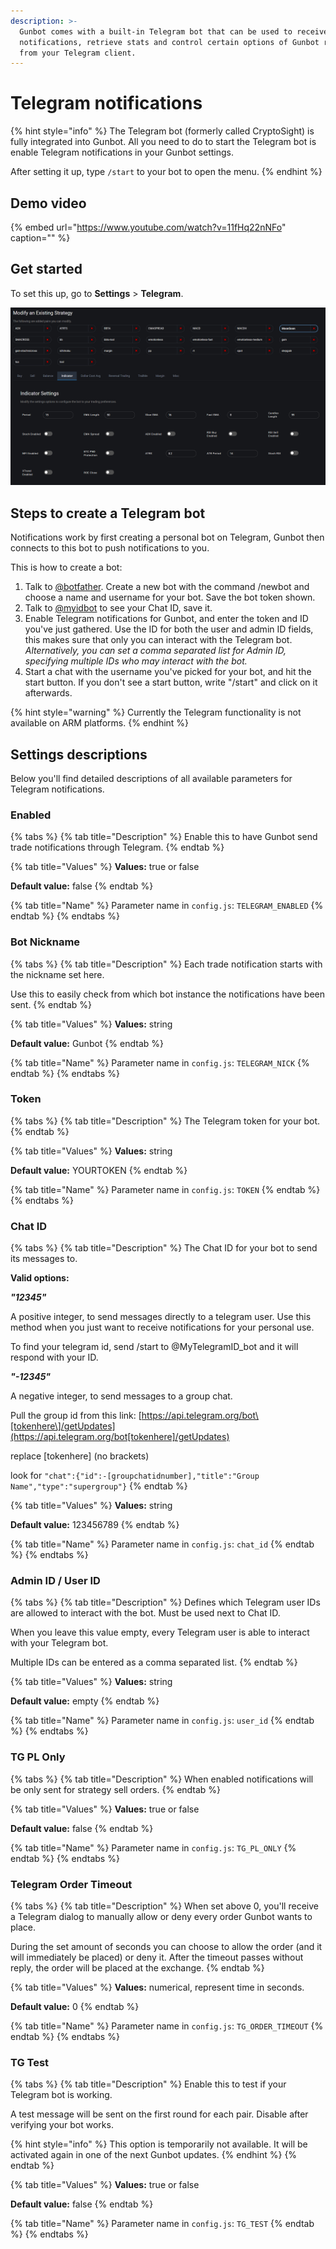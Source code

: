 ```yaml
---
description: >-
  Gunbot comes with a built-in Telegram bot that can be used to receive trade
  notifications, retrieve stats and control certain options of Gunbot right from
  from your Telegram client.
---
```


# Telegram notifications

{% hint style="info" %}
The Telegram bot \(formerly called CryptoSight\) is fully integrated into Gunbot. All you need to do to start the Telegram bot is enable Telegram notifications in your Gunbot settings.

After setting it up, type `/start` to your bot to open the menu.
{% endhint %}

## Demo video

{% embed url="https://www.youtube.com/watch?v=11fHq22nNFo" caption="" %}

## Get started

To set this up, go to **Settings** &gt; **Telegram**.

![](../../.gitbook/assets/image%20%2842%29.png)

## Steps to create a Telegram bot

Notifications work by first creating a personal bot on Telegram, Gunbot then connects to this bot to push notifications to you.

This is how to create a bot:

1. Talk to [@botfather](https://telegram.me/botfather). Create a new bot with the command /newbot and choose a name and username for your bot. Save the bot token shown.
2. Talk to [@myidbot](https://telegram.me/myidbot) to see your Chat ID, save it.
3. Enable Telegram notifications for Gunbot, and enter the token and ID you've just gathered. Use the ID for both the user and admin ID fields, this makes sure that only you can interact with the Telegram bot. _Alternatively, you can set a comma separated list for Admin ID, specifying multiple IDs who may interact with the bot._
4. Start a chat with the username you've picked for your bot, and hit the start button. If you don't see a start button, write "/start" and click on it afterwards.

{% hint style="warning" %}
Currently the Telegram functionality is not available on ARM platforms.
{% endhint %}

## Settings descriptions

Below you'll find detailed descriptions of all available parameters for Telegram notifications.

### Enabled

{% tabs %}
{% tab title="Description" %}
Enable this to have Gunbot send trade notifications through Telegram.
{% endtab %}

{% tab title="Values" %}
**Values:** true or false

**Default value:** false
{% endtab %}

{% tab title="Name" %}
Parameter name in `config.js`: `TELEGRAM_ENABLED`
{% endtab %}
{% endtabs %}

### Bot Nickname

{% tabs %}
{% tab title="Description" %}
Each trade notification starts with the nickname set here.

Use this to easily check from which bot instance the notifications have been sent.
{% endtab %}

{% tab title="Values" %}
**Values:** string

**Default value:** Gunbot
{% endtab %}

{% tab title="Name" %}
Parameter name in `config.js`: `TELEGRAM_NICK`
{% endtab %}
{% endtabs %}

### Token

{% tabs %}
{% tab title="Description" %}
The Telegram token for your bot.
{% endtab %}

{% tab title="Values" %}
**Values:** string

**Default value:** YOURTOKEN
{% endtab %}

{% tab title="Name" %}
Parameter name in `config.js`: `TOKEN`
{% endtab %}
{% endtabs %}

### Chat ID

{% tabs %}
{% tab title="Description" %}
The Chat ID for your bot to send its messages to.

**Valid options:**

_**"12345"**_

A positive integer, to send messages directly to a telegram user. Use this method when you just want to receive notifications for your personal use.

To find your telegram id, send /start to @MyTelegramID\_bot and it will respond with your ID.

_**"-12345"**_

A negative integer, to send messages to a group chat.

Pull the group id from this link: [https://api.telegram.org/bot\[tokenhere\]/getUpdates](https://api.telegram.org/bot[tokenhere]/getUpdates)

replace \[tokenhere\] \(no brackets\)

look for `"chat":{"id":-[groupchatidnumber],"title":"Group Name","type":"supergroup"}`
{% endtab %}

{% tab title="Values" %}
**Values:** string

**Default value:** 123456789
{% endtab %}

{% tab title="Name" %}
Parameter name in `config.js`: `chat_id`
{% endtab %}
{% endtabs %}

### Admin ID / User ID

{% tabs %}
{% tab title="Description" %}
Defines which Telegram user IDs are allowed to interact with the bot. Must be used next to Chat ID.

When you leave this value empty, every Telegram user is able to interact with your Telegram bot.

Multiple IDs can be entered as a comma separated list.
{% endtab %}

{% tab title="Values" %}
**Values:** string

**Default value:** empty
{% endtab %}

{% tab title="Name" %}
Parameter name in `config.js`: `user_id`
{% endtab %}
{% endtabs %}

### TG PL Only

{% tabs %}
{% tab title="Description" %}
When enabled notifications will be only sent for strategy sell orders.
{% endtab %}

{% tab title="Values" %}
**Values:** true or false

**Default value:** false
{% endtab %}

{% tab title="Name" %}
Parameter name in `config.js`: `TG_PL_ONLY`
{% endtab %}
{% endtabs %}

### Telegram Order Timeout

{% tabs %}
{% tab title="Description" %}
When set above 0, you'll receive a Telegram dialog to manually allow or deny every order Gunbot wants to place.

During the set amount of seconds you can choose to allow the order \(and it will immediately be placed\) or deny it. After the timeout passes without reply, the order will be placed at the exchange.
{% endtab %}

{% tab title="Values" %}
**Values:** numerical, represent time in seconds.

**Default value:** 0
{% endtab %}

{% tab title="Name" %}
Parameter name in `config.js`: `TG_ORDER_TIMEOUT`
{% endtab %}
{% endtabs %}

### TG Test

{% tabs %}
{% tab title="Description" %}
Enable this to test if your Telegram bot is working.

A test message will be sent on the first round for each pair. Disable after verifying your bot works.

{% hint style="info" %}
This option is temporarily not available. It will be activated again in one of the next Gunbot updates.
{% endhint %}
{% endtab %}

{% tab title="Values" %}
**Values:** true or false

**Default value:** false
{% endtab %}

{% tab title="Name" %}
Parameter name in `config.js`: `TG_TEST`
{% endtab %}
{% endtabs %}

